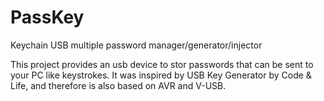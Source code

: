 # PassKey
Keychain USB multiple password manager/generator/injector

This project provides an usb device to stor passwords that can be sent to your PC like keystrokes. 
It was inspired by USB Key Generator by Code & Life, and therefore is also based on AVR and V-USB.

